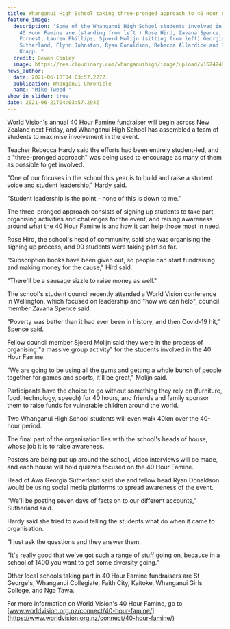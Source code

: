 ```yaml
---
title: Whanganui High School taking three-pronged approach to 40 Hour Famine
feature_image:
  description: "Some of the Whanganui High School students involved in this years
    40 Hour Famine are (standing from left ) Rose Hird, Zavana Spence, Kera
    Forrest, Lauren Phillips, Sjoerd Molijn (sitting from left) Georgia
    Sutherland, Flynn Johnston, Ryan Donaldson, Rebecca Allardice and Bridie
    Knapp. "
  credit: Bevan Conley
  image: https://res.cloudinary.com/whanganuihigh/image/upload/v1624248500/News/40_Hour_Famine_chron_18.6.21_photo_Bevan_Conley.jpg
news_author:
  date: 2021-06-18T04:03:57.227Z
  publication: Whanganui Chronicle
  name: "Mike Tweed "
show_in_slider: true
date: 2021-06-21T04:03:57.294Z
---
```

World Vision's annual 40 Hour Famine fundraiser will begin across New Zealand next Friday, and Whanganui High School has assembled a team of students to maximise involvement in the event.

Teacher Rebecca Hardy said the efforts had been entirely student-led, and a "three-pronged approach" was being used to encourage as many of them as possible to get involved.

"One of our focuses in the school this year is to build and raise a student voice and student leadership," Hardy said.

"Student leadership is the point - none of this is down to me."

The three-pronged approach consists of signing up students to take part, organising activities and challenges for the event, and raising awareness around what the 40 Hour Famine is and how it can help those most in need.

Rose Hird, the school's head of community, said she was organising the signing up process, and 90 students were taking part so far.

"Subscription books have been given out, so people can start fundraising and making money for the cause," Hird said.

"There'll be a sausage sizzle to raise money as well."

The school's student council recently attended a World Vision conference in Wellington, which focused on leadership and "how we can help", council member Zavana Spence said.

"Poverty was better than it had ever been in history, and then Covid-19 hit," Spence said.

Fellow council member Sjoerd Molijn said they were in the process of organising "a massive group activity" for the students involved in the 40 Hour Famine.

"We are going to be using all the gyms and getting a whole bunch of people together for games and sports, it'll be great," Molijn said.

Participants have the choice to go without something they rely on (furniture, food, technology, speech) for 40 hours, and friends and family sponsor them to raise funds for vulnerable children around the world.

Two Whanganui High School students will even walk 40km over the 40-hour period.

The final part of the organisation lies with the school's heads of house, whose job it is to raise awareness.

Posters are being put up around the school, video interviews will be made, and each house will hold quizzes focused on the 40 Hour Famine.

Head of Awa Georgia Sutherland said she and fellow head Ryan Donaldson would be using social media platforms to spread awareness of the event.

"We'll be posting seven days of facts on to our different accounts," Sutherland said.

Hardy said she tried to avoid telling the students what do when it came to organisation.

"I just ask the questions and they answer them.

"It's really good that we've got such a range of stuff going on, because in a school of 1400 you want to get some diversity going."

Other local schools taking part in 40 Hour Famine fundraisers are St George's, Whanganui Collegiate, Faith City, Kaitoke, Whanganui Girls College, and Nga Tawa.

For more information on World Vision's 40 Hour Famine, go to [www.worldvision.org.nz/connect/40-hour-famine/](https://www.worldvision.org.nz/connect/40-hour-famine/)